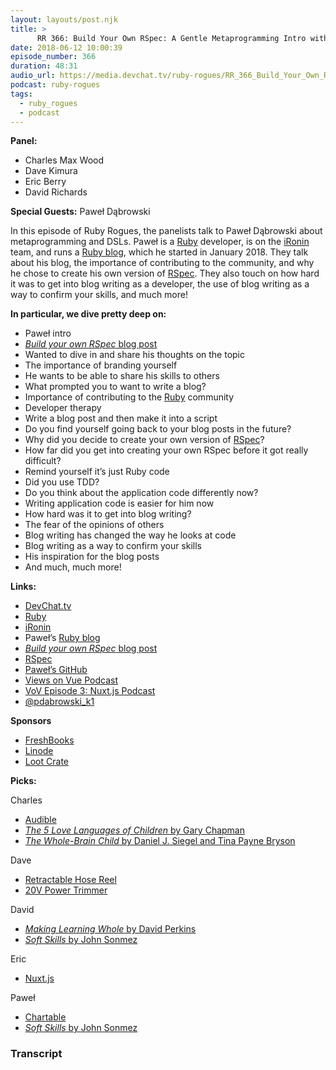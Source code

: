 ```yaml
---
layout: layouts/post.njk
title: >
      RR 366: Build Your Own RSpec: A Gentle Metaprogramming Intro with Paweł Dąbrowski
date: 2018-06-12 10:00:39
episode_number: 366
duration: 48:31
audio_url: https://media.devchat.tv/ruby-rogues/RR_366_Build_Your_Own_RSpec_A_Gentle_Metaprogramming_Intro_with_Pawel_Dabrowski.mp3
podcast: ruby-rogues
tags: 
  - ruby_rogues
  - podcast
---
```


 **Panel:**

- Charles Max Wood
- Dave Kimura
- Eric Berry
- David Richards

**Special Guests:** Paweł Dąbrowski

In this episode of Ruby Rogues, the panelists talk to Paweł Dąbrowski about metaprogramming and DSLs. Paweł is a [Ruby](https://www.ruby-lang.org/en/) developer, is on the [iRonin](https://www.ironin.it/) team, and runs a [Ruby blog](http://pdabrowski.com/blog/articles), which he started in January 2018. They talk about his blog, the importance of contributing to the community, and why he chose to create his own version of [RSpec](http://rspec.info/). They also touch on how hard it was to get into blog writing as a developer, the use of blog writing as a way to confirm your skills, and much more!

**In particular, we dive pretty deep on:**

- Paweł intro
- [_Build your own RSpec_ blog post](http://pdabrowski.com/blog/ruby-on-rails/testing/build-your-own-rspec/)
- Wanted to dive in and share his thoughts on the topic
- The importance of branding yourself
- He wants to be able to share his skills to others 
- What prompted you to want to write a blog?
- Importance of contributing to the [Ruby](https://www.ruby-lang.org/en/) community
- Developer therapy
- Write a blog post and then make it into a script
- Do you find yourself going back to your blog posts in the future?
- Why did you decide to create your own version of [RSpec](http://rspec.info/)?
- How far did you get into creating your own RSpec before it got really difficult?
- Remind yourself it’s just Ruby code
- Did you use TDD?
- Do you think about the application code differently now?
- Writing application code is easier for him now
- How hard was it to get into blog writing?
- The fear of the opinions of others
- Blog writing has changed the way he looks at code
- Blog writing as a way to confirm your skills
- His inspiration for the blog posts
- And much, much more!

**Links:**

- [DevChat.tv](https://devchat.tv/)
- [Ruby](https://www.ruby-lang.org/en/)
- [iRonin](https://www.ironin.it/)
- Paweł’s [Ruby blog](http://pdabrowski.com/blog/articles)
- [_Build your own RSpec_ blog post](http://pdabrowski.com/blog/ruby-on-rails/testing/build-your-own-rspec/)
- [RSpec](http://rspec.info/)
- [Paweł’s GitHub](https://github.com/rubyhero)
- [Views on Vue Podcast](https://devchat.tv/views-on-vue)
- [VoV Episode 3: Nuxt.js Podcast](https://devchat.tv/views-on-vue/vov-003-nuxt-js-basics-and-vuejs-in-action)
- [@pdabrowski\_k1](https://twitter.com/pdabrowski_k1)

**Sponsors**

- [FreshBooks](https://www.freshbooks.com/invoice?ref=11731&utm_source=pbm&utm_medium=affiliate-program&utm_influencer=419364&utm_campaign=podcast-influencers)
- [Linode](https://promo.linode.com/rubyrogues/)
- [Loot Crate](https://www.lootcrate.com/)

**Picks:**

Charles

- [Audible](https://www.audible.com/lp/freetrial?source_code=GO1GBSH08051690CG&cvosrc=ppc.google.audible&cvo_campaign=226473129&cvo_crid=205365918618&Matchtype=e&gclid=EAIaIQobChMI6qWQ6cPK2wIVDZRpCh3JWwLiEAAYASAAEgJj3PD_BwE)
- [_The 5 Love Languages of Children_ by Gary Chapman](https://www.amazon.com/5-Love-Languages-Children/dp/0802403476)
- [_The Whole-Brain Child_ by Daniel J. Siegel and Tina Payne Bryson](https://www.amazon.com/Whole-Brain-Child-Revolutionary-Strategies-Developing/dp/0553386697)

Dave

- [Retractable Hose Reel](https://www.homedepot.com/p/Husky-3-8-in-x-50-ft-Hybrid-Retractable-Hose-Reel-540HR-RET-HOM/205331905)
- [20V Power Trimmer](https://www.dewalt.com/products/power-tools/outdoor-power-equipment/20v-max-lithium-ion-xr-brushless-13-string-trimmer-50ah/dcst920p1)

David

- [_Making Learning Whole_ by David Perkins](https://www.amazon.com/Making-Learning-Whole-Principles-Transform-ebook/dp/B0037NWZZ0/ref=mt_kindle?_encoding=UTF8&me=)
- [_Soft Skills_ by John Sonmez](https://www.amazon.com/Soft-Skills-software-developers-manual/dp/1617292397/ref=as_li_ss_tl?ie=UTF8&qid=1526181928&sr=8-2&keywords=soft+skills&linkCode=sl1&tag=mmeditations-20&linkId=37fec2451179e73af762a68276e20de8)

Eric

- [Nuxt.js](https://nuxtjs.org/)

Paweł

- [Chartable](https://github.com/rubyhero/chartable)
- [_Soft Skills_ by John Sonmez](https://www.amazon.com/Soft-Skills-software-developers-manual/dp/1617292397/ref=as_li_ss_tl?ie=UTF8&qid=1526181928&sr=8-2&keywords=soft+skills&linkCode=sl1&tag=mmeditations-20&linkId=37fec2451179e73af762a68276e20de8)


### Transcript



